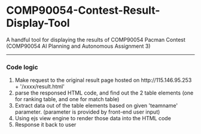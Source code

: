# COMP90054-Contest-Result-Display-Tool
A handful tool for displaying the results of COMP90054 Pacman Contest (COMP90054 AI Planning and Autonomous Assignment 3)

<hr/>
<h3>Code logic</h3>
<ol>
  <li>Make request to the original result page hosted on http://115.146.95.253 + '/xxxx/result.html'</li>
  <li>parse the responsed HTML code, and find out the 2 table elements (one for ranking table, and one for match table)</li>
  <li>Extract data out of the table elements based on given 'teamname' parameter. (parameter is provided by front-end user input)</li>
  <li>Using ejs view engine to render those data into the HTML code</li>
  <li>Response it back to user</li>
<ol>

